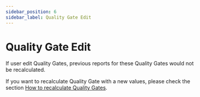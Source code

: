 ```yaml
---
sidebar_position: 6
sidebar_label: Quality Gate Edit
---
```


# Quality Gate Edit

If user edit Quality Gates, previous reports for these Quality Gates would not be recalculated.

If you want to recalculate Quality Gate with a new values, please check the  section [How to recalculate Quality Gates](./AssessmentOfTestResultsUsingQualityGates#how-to-recalculate-quality-gates).